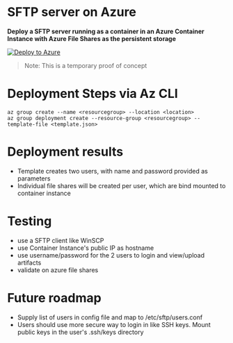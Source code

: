 # SFTP server on Azure

__Deploy a SFTP server running as a container in an Azure Container Instance with Azure File Shares as the persistent storage__

[![Deploy to Azure](https://aka.ms/deploytoazurebutton)](https://portal.azure.com/#create/Microsoft.Template/uri/https%3A%2F%2Fraw.githubusercontent.com%2FAzure%2Fazure-quickstart-templates%2Fmaster%2F101-storage-account-create%2Fazuredeploy.json)

>Note: This is a temporary proof of concept

# Deployment Steps via Az CLI

```
az group create --name <resourcegroup> --location <location>
az group deployment create --resource-group <resourcegroup> --template-file <template.json>
```

# Deployment results

- Template creates two users, with name and password provided as parameters
- Individual file shares will be created per user, which are bind mounted to container instance

# Testing 
- use a SFTP client like WinSCP
- use Container Instance's public IP as hostname
- use username/password for the 2 users to login and view/upload artifacts
- validate on azure file shares

# Future roadmap
- Supply list of users in config file and map to /etc/sftp/users.conf
- Users should use more secure way to login in like SSH keys. Mount public keys in the user's .ssh/keys directory
